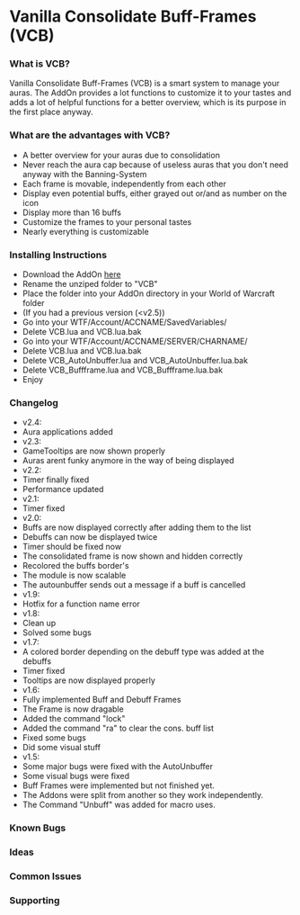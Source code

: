 # Vanilla Consolidate Buff-Frames (VCB) #

### What is VCB? ###

Vanilla Consolidate Buff-Frames (VCB) is a smart system to manage your auras. The AddOn provides a lot functions to customize it to your tastes and adds a lot of helpful functions for a better overview, which is its purpose in the first place anyway.

### What are the advantages with VCB? ###

* A better overview for your auras due to consolidation
* Never reach the aura cap because of useless auras that you don't need anyway with the Banning-System
* Each frame is movable, independently from each other
* Display even potential buffs, either grayed out or/and as number on the icon
* Display more than 16 buffs
* Customize the frames to your personal tastes
* Nearly everything is customizable 

### Installing Instructions ###

* Download the AddOn [here](https://bitbucket.org/Albea/vcb/downloads)
* Rename the unziped folder to "VCB"
* Place the folder into your AddOn directory in your World of Warcraft folder
* (If you had a previous version (<v2.5))
* Go into your WTF/Account/ACCNAME/SavedVariables/
* Delete VCB.lua and VCB.lua.bak
* Go into your WTF/Account/ACCNAME/SERVER/CHARNAME/
* Delete VCB.lua and VCB.lua.bak
* Delete VCB_AutoUnbuffer.lua and VCB_AutoUnbuffer.lua.bak
* Delete VCB_Buffframe.lua and VCB_Buffframe.lua.bak
* Enjoy

### Changelog ###

* v2.4:
* Aura applications added
* v2.3:
* GameTooltips are now shown properly
* Auras arent funky anymore in the way of being displayed
* v2.2:
* Timer finally fixed
* Performance updated
* v2.1:
* Timer fixed
* v2.0:
* Buffs are now displayed correctly after adding them to the list
* Debuffs can now be displayed twice
* Timer should be fixed now
* The consolidated frame is now shown and hidden correctly
* Recolored the buffs border's
* The module is now scalable
* The autounbuffer sends out a message if a buff is cancelled
* v1.9:
* Hotfix for a function name error
* v1.8:
* Clean up
* Solved some bugs
* v1.7:
* A colored border depending on the debuff type was added at the debuffs
* Timer fixed
* Tooltips are now displayed properly
* v1.6:
* Fully implemented Buff and Debuff Frames
* The Frame is now dragable
* Added the command "lock"
* Added the command "ra" to clear the cons. buff list
* Fixed some bugs
* Did some visual stuff
* v1.5:
* Some major bugs were fixed with the AutoUnbuffer
* Some visual bugs were fixed
* Buff Frames were implemented but not finished yet.
* The Addons were split from another so they work independently.
* The Command "Unbuff" was added for macro uses.

### Known Bugs ###

### Ideas ###

### Common Issues ###

### Supporting ###